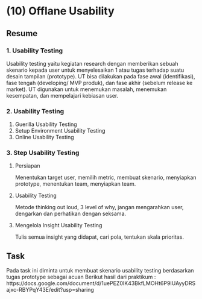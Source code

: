<h1>(10) Offlane Usability</h1>

<h2>Resume</h2>
<h3>1.  Usability Testing</h3>
<p>
    Usability testing yaitu kegiatan research dengan memberikan sebuah skenario kepada user untuk menyelesaikan 1 atau tugas terhadap suatu desain tampilan (prototype). UT bisa dilakukan pada fase awal (identifikasi), fase tengah (developing/ MVP produk), dan fase akhir (sebelum release ke market). UT digunakan untuk menemukan masalah, menemukan kesempatan, dan mempelajari kebiasan user.
</p>
<h3>2. Usability Testing</h3>
    <ol>
        <li>Guerilla Usability Testing</li>
        <li>Setup Environment Usability Testing</li>
        <li>Online Usability Testing</li>
    </ol>
<h3>3. Step Usability Testing</h3>
<p>
    <ol>
        <li>Persiapan</li>
            <p>Menentukan target user, memilih metric, membuat skenario, menyiapkan prototype, menentukan team, menyiapkan team.</p>
        <li>Usability Testing</li>
            <P>Metode thinking out loud, 3 level of why, jangan mengarahkan user, dengarkan dan perhatikan dengan seksama.</P>
        <li>Mengelola Insight Usability Testing</li>
            <p>Tulis semua insight yang didapat, cari pola, tentukan skala prioritas.</p>
    </ol>
</p>

<h2>Task</h2>
<p>
    Pada task ini diminta untuk membuat skenario usability testing berdasarkan tugas prototype sebagai acuan
    Berikut hasil dari praktikum :
    https://docs.google.com/document/d/1uePEZ0IK43BkfLMOHt6P9IUAyyDRSajxc-RBYPqY43E/edit?usp=sharing
</p>
